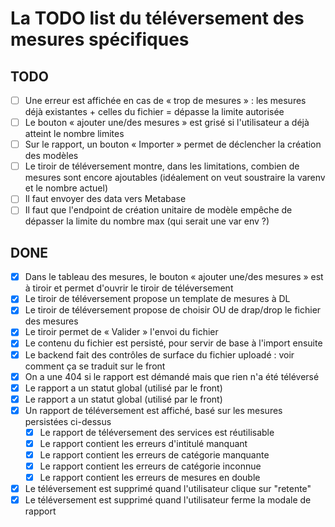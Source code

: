 # La TODO list du téléversement des mesures spécifiques

## TODO

- [ ] Une erreur est affichée en cas de « trop de mesures » : les mesures déjà existantes + celles du fichier = dépasse la limite autorisée
- [ ] Le bouton « ajouter une/des mesures » est grisé si l'utilisateur a déjà atteint le nombre limites
- [ ] Sur le rapport, un bouton « Importer » permet de déclencher la création des modèles
- [ ] Le tiroir de téléversement montre, dans les limitations, combien de mesures sont encore ajoutables (idéalement on veut soustraire la varenv et le nombre actuel)
- [ ] Il faut envoyer des data vers Metabase
- [ ] Il faut que l'endpoint de création unitaire de modèle empêche de dépasser la limite du nombre max (qui serait une var env ?)

## DONE

- [x] Dans le tableau des mesures, le bouton « ajouter une/des mesures » est à tiroir et permet d'ouvrir le tiroir de téléversement
- [x] Le tiroir de téléversement propose un template de mesures à DL
- [x] Le tiroir de téléversement propose de choisir OU de drap/drop le fichier des mesures
- [x] Le tiroir permet de « Valider » l'envoi du fichier
- [x] Le contenu du fichier est persisté, pour servir de base à l'import ensuite
- [x] Le backend fait des contrôles de surface du fichier uploadé : voir comment ça se traduit sur le front
- [x] On a une 404 si le rapport est démandé mais que rien n'a été téléversé
- [x] Le rapport a un statut global (utilisé par le front)
- [x] Le rapport a un statut global (utilisé par le front)
- [x] Un rapport de téléversement est affiché, basé sur les mesures persistées ci-dessus
  - [x] Le rapport de téléversement des services est réutilisable
  - [x] Le rapport contient les erreurs d'intitulé manquant
  - [x] Le rapport contient les erreurs de catégorie manquante
  - [x] Le rapport contient les erreurs de catégorie inconnue
  - [x] Le rapport contient les erreurs de mesures en double
- [x] Le téléversement est supprimé quand l'utilisateur clique sur "retente"
- [x] Le téléversement est supprimé quand l'utilisateur ferme la modale de rapport
